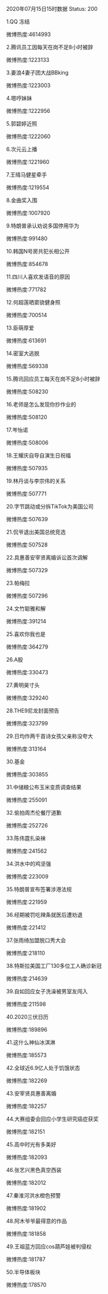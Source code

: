 2020年07月15日15时数据
Status: 200

1.QQ 冻结

微博热度:4614993

2.腾讯员工因每天在岗不足8小时被辞

微博热度:1223133

3.妻浪4妻子团大战BBking

微博热度:1223003

4.嗯哼妹妹

微博热度:1222956

5.郭碧婷近照

微博热度:1222060

6.次元云上播

微博热度:1221960

7.王晴马健星牵手

微博热度:1219554

8.金曲奖入围

微博热度:1007920

9.特朗普承认劝说多国停用华为

微博热度:991480

10.韩国N号房共犯长相公开

微博热度:854678

11.四川人喜欢发语音的原因

微博热度:771782

12.何超莲晒窦骁健身照

微博热度:700514

13.臣萌厚爱

微博热度:613691

14.密室大逃脱

微博热度:569338

15.腾讯回应员工每天在岗不足8小时被辞

微博热度:508230

16.老师是怎么发现你抄作业的

微博热度:508120

17.岑怡诺

微博热度:508006

18.王耀庆自导自演生日祝福

微博热度:507935

19.林丹谈与李宗伟的关系

微博热度:507771

20.字节跳动或分拆TikTok为美国公司

微博热度:507639

21.侃爷退出美国总统竞选

微博热度:507528

22.具惠善安宰贤离婚诉讼首次调解

微博热度:507329

23.帕梅拉

微博热度:507296

24.文竹聪雅和解

微博热度:391214

25.喜欢你我也是

微博热度:364279

26.A股

微博热度:330473

27.黄明昊寸头

微博热度:329240

28.THE9尼龙封面预告

微博热度:323799

29.日均作两千首诗女孩父亲称没夸大

微博热度:313164

30.基金

微博热度:303855

31.中储粮公布玉米变质调查结果

微博热度:255091

32.偷拍周杰伦餐厅道歉

微博热度:252726

33.陈伟霆扎染袜

微博热度:241562

34.洪水中的鸡坚强

微博热度:223009

35.特朗普宣布签署涉港法规

微博热度:221959

36.经期被罚吃辣条就医后遭劝退

微博热度:221412

37.张雨绮加盟脱口秀大会

微博热度:218110

38.特斯拉美国工厂130多位工人确诊新冠

微博热度:214639

39.自如回应女子洗澡被男室友闯入

微博热度:211598

40.2020三伏日历

微博热度:189896

41.这什么神仙冰淇淋

微博热度:185573

42.全球近6.9亿人处于饥饿状态

微博热度:182269

43.安宰贤具惠善离婚

微博热度:182257

44.大赛组委会回应小学生研究癌症获奖

微博热度:182151

45.高中时光有多美好

微博热度:182093

46.张艺兴黑色真空西装

微博热度:182012

47.秦淮河洪水橙色预警

微博热度:181902

48.阿木爷爷最得意的作品

微博热度:181858

49.王祖蓝方回应cos葫芦娃被判侵权

微博热度:181787

50.半导体板块

微博热度:178570


